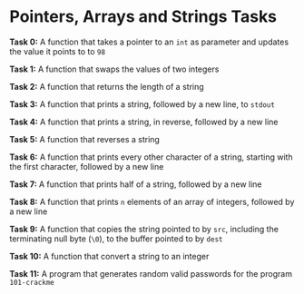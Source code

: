# Pointers, Arrays and Strings Tasks

**Task 0:** A function that takes a pointer to an `int` as parameter and updates the value it points to to `98`

**Task 1:** A function that swaps the values of two integers

**Task 2:** A function that returns the length of a string

**Task 3:** A function that prints a string, followed by a new line, to `stdout`

**Task 4:** A function that prints a string, in reverse, followed by a new line

**Task 5:** A function that reverses a string

**Task 6:** A function that prints every other character of a string, starting with the first character, followed by a new line

**Task 7:** A function that prints half of a string, followed by a new line

**Task 8:** A function that prints `n` elements of an array of integers, followed by a new line

**Task 9:** A function that copies the string pointed to by `src`, including the terminating null byte (`\0`), to the buffer pointed to by `dest`

**Task 10:** A function that convert a string to an integer

**Task 11:** A program that generates random valid passwords for the program `101-crackme`
